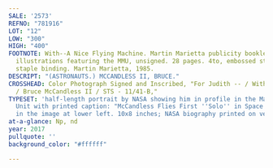 ```yaml
---
SALE: '2573'
REFNO: "781916"
LOT: "12"
LOW: "300"
HIGH: "400"
FOOTNOTE: With--A Nice Flying Machine. Martin Marietta publicity booklet with color
  illustrations featuring the MMU, unsigned. 28 pages. 4to, embossed stiff wrappers,
  staple binding. Martin Marietta, 1985.
DESCRIPT: "(ASTRONAUTS.) MCCANDLESS II, BRUCE."
CROSSHEAD: Color Photograph Signed and Inscribed, "For Judith -- / With best wishes
  / Bruce McCandless II / STS - 11/41-B,"
TYPESET: 'half-length portrait by NASA showing him in profile in the Manned Maneuvering
  Unit with printed caption: "McCandless Flies First ''Solo'' in Space." Signed diagonally
  in the image at lower left. 10x8 inches; NASA biography printed on verso.'
at-a-glance: Np, nd
year: 2017
pullquote: ''
background_color: "#ffffff"

---
```

